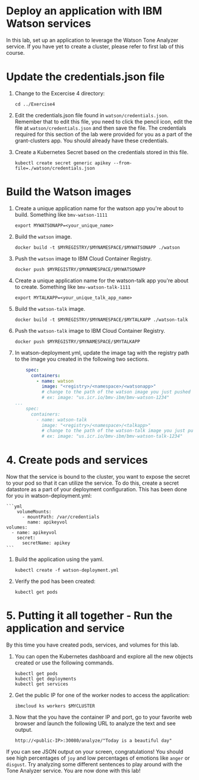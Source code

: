 # Deploy an application with IBM Watson services

In this lab, set up an application to leverage the Watson Tone Analyzer service. If you have yet to create a cluster, please refer to first lab of this course.

# Update the credentials.json file
1. Change to the Excercise 4 directory:

    ```
    cd ../Exercise4
    ```

2. Edit the credentials.json file found in `watson/credentials.json`. Remember that to edit this file, you need to click the pencil icon, edit the file at `watson/credentials.json` and then save the file. The credentials required for this section of the lab were provided for you as a part of the grant-clusters app. You should already have these credentials.

3. Create a Kubernetes Secret based on the credentials stored in this file.

    ```
    kubectl create secret generic apikey --from-file=./watson/credentials.json 
    ```

# Build the Watson images

1. Create a unique application name for the watson app you're about to build. Something like `bmv-watson-1111`

    ```
    export MYWATSONAPP=<your_unique_name>
    ```

2. Build the `watson` image.

   ```
   docker build -t $MYREGISTRY/$MYNAMESPACE/$MYWATSONAPP ./watson
   ```

3. Push the `watson` image to IBM Cloud Container Registry.

    ```
    docker push $MYREGISTRY/$MYNAMESPACE/$MYWATSONAPP
    ```

4. Create a unique application name for the watson-talk app you're about to create. Something like `bmv-watson-talk-1111`

    ```
    export MYTALKAPP=<your_unique_talk_app_name>
    ```
4. Build the `watson-talk` image.

   ```
   docker build -t $MYREGISTRY/$MYNAMESPACE/$MYTALKAPP ./watson-talk
   ```

5. Push the `watson-talk` image to IBM Cloud Container Registry.

   ```
   docker push $MYREGISTRY/$MYNAMESPACE/$MYTALKAPP
   ```

6. In watson-deployment.yml, update the image tag with the registry path to the image you created in the following two sections.

   ```yml
       spec:
         containers:
           - name: watson
             image: "<registry>/<namespace>/<watsonapp>" 
             # change to the path of the watson image you just pushed
             # ex: image: "us.icr.io/bmv-ibm/bmv-watson-1234"
   ...
       spec:
         containers:
           - name: watson-talk
             image: "<registry>/<namespace>/<talkapp>" 
             # change to the path of the watson-talk image you just pushed
             # ex: image: "us.icr.io/bmv-ibm/bmv-watson-talk-1234"
   ```

# 4. Create pods and services
Now that the service is bound to the cluster, you want to expose the secret to your pod so that it can utilize the service. To do this, create a secret datastore as a part of your deployment configuration. This has been done for you in watson-deployment.yml:

    ```yml
        volumeMounts:
          - mountPath: /var/credentials
            name: apikeyvol
    volumes:
      - name: apikeyvol
        secret:
          secretName: apikey
    ```

1. Build the application using the yaml.

   ```
   kubectl create -f watson-deployment.yml
   ```

2. Verify the pod has been created:

   ```
   kubectl get pods
   ```

# 5. Putting it all together - Run the application and service

By this time you have created pods, services, and volumes for this lab.

1. You can open the Kubernetes dashboard and explore all the new objects created or use the following commands.

   ```
   kubectl get pods
   kubectl get deployments
   kubectl get services
   ```

2. Get the public IP for one of the worker nodes to access the application:

    ```
    ibmcloud ks workers $MYCLUSTER
    ```

3. Now that the you have the container IP and port, go to your favorite web browser and launch the following URL to analyze the text and see output.
 
   ```http://<public-IP>:30080/analyze/"Today is a beautiful day"```

If you can see JSON output on your screen, congratulations! You should see high percentages of `joy` and low percentages of emotions like `anger` or `disgust`. Try analyzing some different sentences to play around with the Tone Analyzer service. You are now done with this lab!

